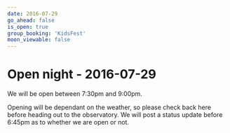 ```yaml
---
date: 2016-07-29
go_ahead: false
is_open: true
group_booking: 'KidsFest'
moon_viewable: false
---
```

Open night - 2016-07-29
===================
We will be open between 7:30pm and 9:00pm.

Opening will be dependant on the weather, so please check back here before
heading out to the observatory. We will post a status update before 6:45pm
as to whether we are open or not.
